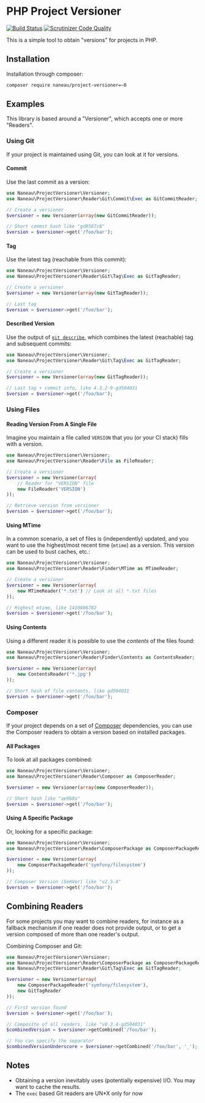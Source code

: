 # PHP Project Versioner

[![Build Status](https://travis-ci.org/naneau/php-project-versioner.svg?branch=master)](https://travis-ci.org/naneau/php-project-versioner)
[![Scrutinizer Code Quality](https://scrutinizer-ci.com/g/naneau/php-project-versioner/badges/quality-score.png?b=master)](https://scrutinizer-ci.com/g/naneau/php-project-versioner/?branch=master)

This is a simple tool to obtain "versions" for projects in PHP.

## Installation

Installation through composer:

```bash
composer require naneau/project-versioner=~0
```

## Examples

This library is based around a "Versioner", which accepts one or more "Readers".

### Using Git

If your project is maintained using Git, you can look at it for versions.

#### Commit

Use the last commit as a version:

```php
use Naneau\ProjectVersioner\Versioner;
use Naneau\ProjectVersioner\Reader\Git\Commit\Exec as GitCommitReader;

// Create a versioner
$versioner = new Versioner(array(new GitCommitReader));

// Short commit hash like "gd8587c8"
$version = $versioner->get('/foo/bar');
```

#### Tag

Use the latest tag (reachable from this commit):

```php
use Naneau\ProjectVersioner\Versioner;
use Naneau\ProjectVersioner\Reader\Git\Tag\Exec as GitTagReader;

// Create a versioner
$versioner = new Versioner(array(new GitTagReader));

// Last tag
$version = $versioner->get('/foo/bar');
```

#### Described Version

Use the output of [`git describe`](http://git-scm.com/docs/git-describe), which combines the latest (reachable) tag and subsequent commits:

```php
use Naneau\ProjectVersioner\Versioner;
use Naneau\ProjectVersioner\Reader\Git\Tag\Exec as GitTagReader;

// Create a versioner
$versioner = new Versioner(array(new GitTagReader));

// Last tag + commit info, like 4.3.2-9-gd504031
$version = $versioner->get('/foo/bar');
```

### Using Files

#### Reading Version From A Single File

Imagine you maintain a file called `VERSION` that you (or your CI stack) fills with a version.

```php
use Naneau\ProjectVersioner\Versioner;
use Naneau\ProjectVersioner\Reader\File as FileReader;

// Create a versioner
$versioner = new Versioner(array(
    // Reader for "VERSION" file
    new FileReader('VERSION')
));

// Retrieve version from versioner
$version = $versioner->get('/foo/bar');
```

#### Using MTime

In a common scenario, a set of files is (independently) updated, and you want to use the highest/most recent time (`mtime`) as a version. This version can be used to bust caches, etc.:

```php
use Naneau\ProjectVersioner\Versioner;
use Naneau\ProjectVersioner\Reader\Finder\MTime as MTimeReader;

// Create a versioner
$versioner = new Versioner(array(
    new MTimeReader('*.txt') // Look at all *.txt files
));

// Highest mtime, like 1410806782
$version = $versioner->get('/foo/bar');
```

#### Using Contents

Using a different reader it is possible to use the *contents* of the files found:

```php
use Naneau\ProjectVersioner\Versioner;
use Naneau\ProjectVersioner\Reader\Finder\Contents as ContentsReader;

$versioner = new Versioner(array(
    new ContentsReader('*.jpg')
));

// Short hash of file contents, like gd504031
$version = $versioner->get('/foo/bar');
```

### Composer

If your project depends on a set of [Composer](https://getcomposer.org) dependencies, you can use the Composer readers to obtain a version based on installed packages.

#### All Packages

To look at all packages combined:

```php
use Naneau\ProjectVersioner\Versioner;
use Naneau\ProjectVersioner\Reader\Composer as ComposerReader;

$versioner = new Versioner(array(new ComposerReader));

// Short hash like "ae9b8a"
$version = $versioner->get('/foo/bar');
```

#### Using A Specific Package

Or, looking for a specific package:

```php
use Naneau\ProjectVersioner\Versioner;
use Naneau\ProjectVersioner\Reader\ComposerPackage as ComposerPackageReader;

$versioner = new Versioner(array(
    new ComposerPackageReader('symfony/filesystem')
));

// Composer Version (SemVer) like "v2.5.4"
$version = $versioner->get('/foo/bar');
```

## Combining Readers

For some projects you may want to combine readers, for instance as a fallback mechanism if one reader does not provide output, or to get a version composed of more than one reader's output.

Combining Composer and Git:

```php
use Naneau\ProjectVersioner\Versioner;
use Naneau\ProjectVersioner\Reader\ComposerPackage as ComposerPackageReader;
use Naneau\ProjectVersioner\Reader\Git\Tag\Exec as GitTagReader;

$versioner = new Versioner(array(
    new ComposerPackageReader('symfony/filesystem'),
    new GitTagReader
));

// First version found
$version = $versioner->get('/foo/bar');

// Composite of all readers, like "v0.3.4-gd504031"
$combinedVersion = $versioner->getCombined('/foo/bar');

// You can specify the separator
$combinedVersionUnderscore = $versioner->getCombined('/foo/bar', '_');
```

## Notes

 * Obtaining a version inevitably uses (potentially expensive) I/O. You may want to cache the results.
 * The `exec` based Git readers are UN*X only for now
